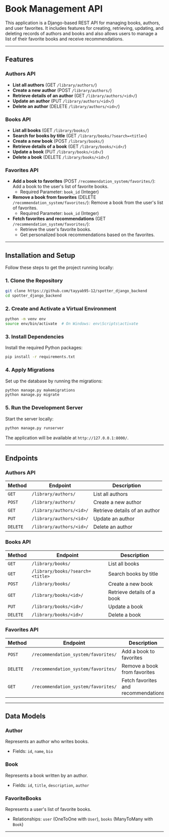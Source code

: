 # **Book Management API**

This application is a Django-based REST API for managing books, authors, and user favorites. It includes features for
creating, retrieving, updating, and deleting records of authors and books and also allows users to manage a list of
their favorite books and receive recommendations.

---

## **Features**

### **Authors API**

- **List all authors** (GET `/library/authors/`)
- **Create a new author** (POST `/library/authors/`)
- **Retrieve details of an author** (GET `/library/authors/<id>/`)
- **Update an author** (PUT `/library/authors/<id>/`)
- **Delete an author** (DELETE `/library/authors/<id>/`)

### **Books API**

- **List all books** (GET `/library/books/`)
- **Search for books by title** (GET `/library/books/?search=<title>`)
- **Create a new book** (POST `/library/books/`)
- **Retrieve details of a book** (GET `/library/books/<id>/`)
- **Update a book** (PUT `/library/books/<id>/`)
- **Delete a book** (DELETE `/library/books/<id>/`)

### **Favorites API**

- **Add a book to favorites** (POST `/recommendation_system/favorites/`):
  Add a book to the user's list of favorite books.
    - Required Parameter: `book_id` (Integer)
- **Remove a book from favorites** (DELETE `/recommendation_system/favorites/`):
  Remove a book from the user's list of favorites.
    - Required Parameter: `book_id` (Integer)
- **Fetch favorites and recommendations** (GET `/recommendation_system/favorites/`):
    - Retrieve the user's favorite books.
    - Get personalized book recommendations based on the favorites.

---

## **Installation and Setup**

Follow these steps to get the project running locally:

### **1. Clone the Repository**

```bash
git clone https://github.com/tayyab95-12/spotter_django_backend
cd spotter_django_backend
```

### **2. Create and Activate a Virtual Environment**

```bash
python -m venv env
source env/bin/activate  # On Windows: env\Scripts\activate
```

### **3. Install Dependencies**

Install the required Python packages:

```bash
pip install -r requirements.txt
```

### **4. Apply Migrations**

Set up the database by running the migrations:

```bash
python manage.py makemigrations
python manage.py migrate
```

### **5. Run the Development Server**

Start the server locally:

```bash
python manage.py runserver
```

The application will be available at `http://127.0.0.1:8000/`.

---

## **Endpoints**

### **Authors API**

| Method   | Endpoint                 | Description                   |
|----------|--------------------------|-------------------------------|
| `GET`    | `/library/authors/`      | List all authors              |
| `POST`   | `/library/authors/`      | Create a new author           |
| `GET`    | `/library/authors/<id>/` | Retrieve details of an author |
| `PUT`    | `/library/authors/<id>/` | Update an author              |
| `DELETE` | `/library/authors/<id>/` | Delete an author              |

### **Books API**

| Method   | Endpoint                         | Description                |
|----------|----------------------------------|----------------------------|
| `GET`    | `/library/books/`                | List all books             |
| `GET`    | `/library/books/?search=<title>` | Search books by title      |
| `POST`   | `/library/books/`                | Create a new book          |
| `GET`    | `/library/books/<id>/`           | Retrieve details of a book |
| `PUT`    | `/library/books/<id>/`           | Update a book              |
| `DELETE` | `/library/books/<id>/`           | Delete a book              |

### **Favorites API**

| Method   | Endpoint                            | Description                         |
|----------|-------------------------------------|-------------------------------------|
| `POST`   | `/recommendation_system/favorites/` | Add a book to favorites             |
| `DELETE` | `/recommendation_system/favorites/` | Remove a book from favorites        |
| `GET`    | `/recommendation_system/favorites/` | Fetch favorites and recommendations |

---

## **Data Models**

### **Author**

Represents an author who writes books.

- Fields: `id`, `name`, `bio`

### **Book**

Represents a book written by an author.

- Fields: `id`, `title`, `description`, `author`

### **FavoriteBooks**

Represents a user's list of favorite books.

- Relationships: `user` (OneToOne with `User`), `books` (ManyToMany with `Book`)

---

